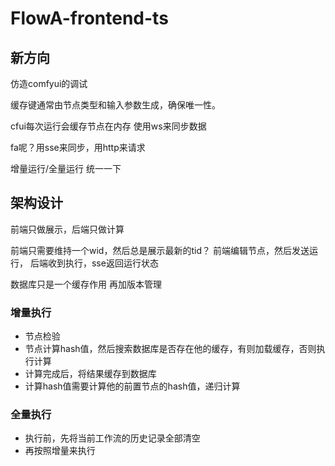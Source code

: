 # FlowA-frontend-ts

## 新方向
仿造comfyui的调试

缓存键通常由节点类型和输入参数生成，确保唯一性。

cfui每次运行会缓存节点在内存
使用ws来同步数据

fa呢？用sse来同步，用http来请求

增量运行/全量运行
统一一下

## 架构设计
前端只做展示，后端只做计算

前端只需要维持一个wid，然后总是展示最新的tid？
前端编辑节点，然后发送运行，
后端收到执行，sse返回运行状态

数据库只是一个缓存作用
再加版本管理

### 增量执行
* 节点检验
* 节点计算hash值，然后搜索数据库是否存在他的缓存，有则加载缓存，否则执行计算
* 计算完成后，将结果缓存到数据库
* 计算hash值需要计算他的前置节点的hash值，递归计算
### 全量执行
* 执行前，先将当前工作流的历史记录全部清空
* 再按照增量来执行